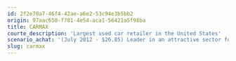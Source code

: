 ```yaml
---
id: 2f2e70a7-46f4-42ae-a6e2-53c94e3b5bb2
origin: 97aac650-f781-4e54-aca1-56421a5f98ba
title: CARMAX
courte_description: 'Largest used car retailer in the United States'
scenario_achat: '(July 2012 - $26.85) Leader in an attractive sector for the long term = used cars. Attractive business model which revolutionizes industry. Entry barriers: reputation/brandname, economies of scale. Opens new stores at a fast pace (10%/year), which reduces profitabilty in the short term but positive in the long run. Significant geographic growth potential. owns about 5% of national market. Solid balance sheet. Deserves valuation similar to overall market.'
slug: carmax
---
```

